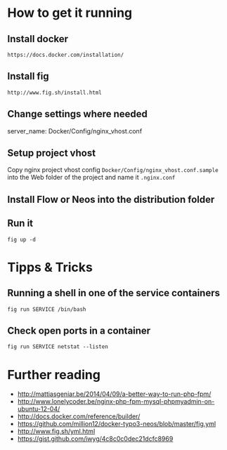 # How to get it running

## Install docker

    https://docs.docker.com/installation/

## Install fig

    http://www.fig.sh/install.html


## Change settings where needed

server_name: Docker/Config/nginx_vhost.conf

## Setup project vhost

Copy nginx project vhost config `Docker/Config/nginx_vhost.conf.sample` into the Web folder of the project and name it `.nginx.conf`

## Install Flow or Neos into the distribution folder

## Run it

`fig up -d`

# Tipps & Tricks

## Running a shell in one of the service containers

`fig run SERVICE /bin/bash`

## Check open ports in a container

`fig run SERVICE netstat --listen`

# Further reading

* http://mattiasgeniar.be/2014/04/09/a-better-way-to-run-php-fpm/
* http://www.lonelycoder.be/nginx-php-fpm-mysql-phpmyadmin-on-ubuntu-12-04/
* http://docs.docker.com/reference/builder/
* https://github.com/million12/docker-typo3-neos/blob/master/fig.yml
* http://www.fig.sh/yml.html
* https://gist.github.com/iwyg/4c8c0c0dec21dcfc8969
